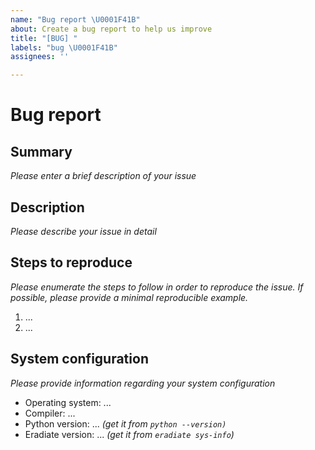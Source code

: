 ```yaml
---
name: "Bug report \U0001F41B"
about: Create a bug report to help us improve
title: "[BUG] "
labels: "bug \U0001F41B"
assignees: ''

---
```


# Bug report

## Summary

*Please enter a brief description of your issue*

## Description

*Please describe your issue in detail*

## Steps to reproduce

*Please enumerate the steps to follow in order to reproduce the issue. If possible, please provide a minimal reproducible example.*

1. ...
2. ...

## System configuration

*Please provide information regarding your system configuration*

- Operating system: ...
- Compiler: ...
- Python version: ... *(get it from `python --version)`*
- Eradiate version: ... *(get it from `eradiate sys-info`)*
